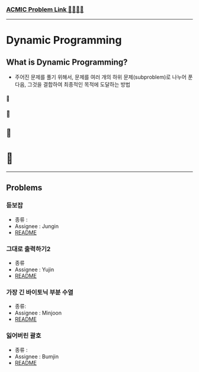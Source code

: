 ### [ACMIC Problem Link 👨‍💻👩‍💻](https://www.acmicpc.net/group/practice/9719/1)

---

# Dynamic Programming

## What is Dynamic Programming?

* 주어진 문제를 풀기 위해서, 문제를 여러 개의 하위 문제(subproblem)로 나누어 푼 다음, 그것을 결합하여 최종적인 목적에 도달하는 방법


#### 🍔

### 🍔

## 🍔

# 🍔

---
## Problems

### 듣보잡

* 종류 : 
* Assignee : Jungin
* [README]()

### 그대로 출력하기2

* 종류
* Assignee : Yujin
* [README]()


### 가장 긴 바이토닉 부분 수열

* 종류:
* Assignee : Minjoon 
* [README](problems/가장긴바이토닉수열)

### 잃어버린 괄호

* 종류 : 
* Assignee : Bumjin
* [README](problems/잃어버린괄호)
